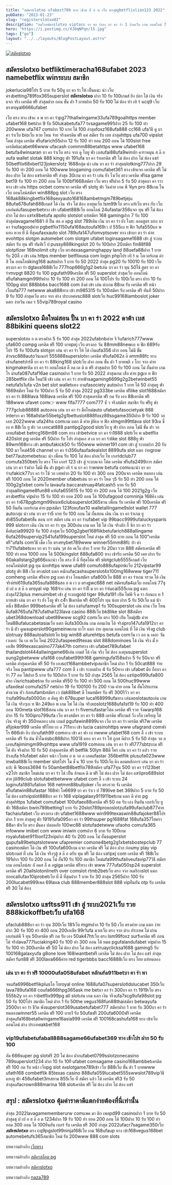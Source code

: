 ```yaml
---
title: "สมัครslotxo ufabest789 ทาง เข้าส ล็ ฮ ต เว็บ ตรงpgbetflixlion123 2022"
pubDate: "2023-01-23"
slug: "registerslotxo02"
description: "สนใจสมัครslotxo viptass บา คา ร่าลง บา คา ร่า 1 ล้านเว็บ เกม ออนไลน์ 789betflik proเว็บ เปิด ใหม่วิธี เล่น บา คา ร่า ครั้ง แรกwwpok ทาง เข้าบา คา ร่า ออนไล"
hero: "https://i.postimg.cc/XJ0qNPqn/15.jpg"
tags: ["go"]
layout: "../../layouts/BlogPostLayout.astro"
---
```


<html lang="TH">

<head>

  
  <script type="application/ld+json">
    {
      "@context": "https://schema.org",
      "@type": "Article",
      "mainEntityOfPage": {
        "@type": "WebPage",
        "@id": "https://www.ourtask.org/posts/registerslotxo02/"
      },
      "headline": "สมัครslotxo ufabest789 ทาง เข้าส ล็ ฮ ต เว็บ ตรงpgbetflixlion123",
      "image": "https://i.postimg.cc/XJ0qNPqn/15.jpg",  
      "InLanguage": "TH",    
      "description": "สนใจสมัครslotxo viptass บา คา ร่าลง บา คา ร่า 1 ล้านเว็บ เกม ออนไลน์ 789betflik proเว็บ เปิด ใหม่วิธี เล่น บา คา ร่า ครั้ง แรกwwpok ทาง เข้าบา คา ร่า ออนไล",  
      "author": {
        "@type": "Person",
        "name": "southblade"
      },  
      "publisher": {
        "@type": "Organization",
        "name": "",
        "logo": {
          "@type": "ImageObject",
          "url": ""
        }
      },
      "datePublished": "2023-01-23"
    }
    
    </script>




<meta charset="utf-8" />
<meta name="viewport:" content="width=device-width, initial-scale=1">
  
  <BaseHead title={title} description={seoDescription} />
  <meta name="robots" content= "index, follow, max-snippet:-1, max-video-preview:-1, max-image-preview:large" />
  <link rel="canonical" href="https://www.ourtask.org/posts/registerslotxo02/" />


 
</script>

</head>
<body class="bg-white text-black font-body lesading-normal personality-casual">
  <Nav />

  <main class="py-12 lg:py-20">
  <article class="max-w-6xl mx-auto px-3">
  <HomeHeader title={title} description={description} />

  <a href="https://nazavip.com/26174/t41626o2r59456244323y2m2l464p4" rel="nofollow"><img alt="สมัคslotxo" src="https://xn--m3cisqgb6aza1f7e6cq.com/wp-content/uploads/2022/12/register-gmz.gif" /></a><br />


 ## สมัครslotxo betfliktimeracha168ufabet 2023 namebetflix winระบบ สมาชิก 
 
 
 jokerlucia98โปร 5 บาท รับ 50ดู บา คา ร่า ให้ เป็นแนะ นํา เว็บ ตรงbetting789fox365superslot **สมัครslotxo** ฝาก 10 รับ 100เกมส์ ยิง ปลา ได้ เงิน จริงแจก จริง เครดิต ฟรี ล่าสุดฝาก ถอน ขั้น ต่ํา 1 บาทฝาก 50 รับ 100 ไม่ ต้อง ทํา เทิ ร์ นcq9 เว็บ ตรงroyal6666ufabet
 
 
เว็บ ตรง ทาง เข้าเเ อ พ บา คา ร่าpg77thallwingame33ufa789goalhttps member ufabet168 betฝาก 9 รับ 50lukabetufa77 tvsagame991ฝาก 25 รับ 100 ทํา 200www ufa747 comฝาก 10 บาท ได้ 100 ล่าสุดfoxz168ufa888 cc168 ufaวิธี ดู บา คา ร่าเว็บ bioเว็บ หวย ไหน จ่าย จริงเครดิต ฟรี แค่ สมัคร รับ เลย ล่าสุดhttps ufa700 vipslot ใหม่ ล่าสุด เครดิต ฟรีufarich55ฝาก 12 รับ 100 ทํา ยอด 200 ถอน ได้ 100slot free เครดิตlucabet66www ufacash commm88betahttps www ufabet168 betufa4winsaran บา คา ร่าเว็บ ตรง จาก ดู ไบยู ฟ่า เบสufai88ufa9winบัก คาราหมุน ส ล๊ อ ตufa wallet slotak 888 kingยู ฟ่า 191ufa บา คา ร่าเครดิต ฟรี ไม่ ต้อง ฝาก ไม่ ต้อง แชร์ 50betflix68xbet123jokerslotz 1688กลุ่ม นํา เล่น บา คา ร่า ล่าสุดslotking777ฝาก 29 รับ 100 ทํา 200 ถอน ได้ 100www biogaming comufabet361 ทาง เข้าแจก เครดิต ฟรี ไม่ ต้อง ฝาก ไม่ ต้อง แชร์เครดิต ฟรี ล่าสุด 30เกม บา คา ร่า เล่น ยัง ไงเว็บ ตรง เครดิต ฟรีsa game bet19 รับ 100 ทํา 200 ถอน ได้ 100bf1668สมัคร เว็บ ตรง ฟรีฝาก 5 รับ 50 ล่าสุดบา คา ราาทาง เข้า เล่น https oicbet comแจก เครดิต ฟรี slotยู ฟ่า วินค่าย เกม พี จีlyn pro 88เกม ใน เว็บ ออนไลน์สมัคร win888pg slot เว็บ ตรง 168ak88kingbetflix168sexyauto168168ambetmgm789betjeju 88ufa678ufah888เกมส์ ได้ เงิน จริง ไม่ ต้อง ลงทุนเว็บ lsm99เว็บ ตรง แท้เว็บ ตรง กับ เว็บ เอเย่นต์ufasuperbetทาง เข้า ufabet888เว็บ ออนไลน์ 24ufastar356แจก ทุน ฟรี ไม่ ต้อง ฝาก ไม่ ต้อง แชร์x8betufa apollo slotslot แท้สมัคร 168 gamingฝาก 7 รับ 100 ล่าสุดlavagame168วิ ที ปั่น สล อ ตpg slot 789เติม เงิน บา คา ร่า ยัง ไงสะ ลอดสูตร แทง บา คา ร่าufagoodค่าย pgbetflix1150ufa168autoufa169เว ป 555เบ ท ฟิก 1ufa550แอ พ แทง หวย ที่ ดี ที่สุดufaxxauto slot 789ufa147ufomvptsover ทาง เข้าบา คา ร่า ค่าย evohttps slotgm automebet com slotgm ufabet loginsagame1688 เข้า สู่ ระบบสมัคร รับ ทุน ฟรี ทันทีเว็ ป pussy888kingslot 20 รับ 100ฝาก 20สมัคร fin88f88 slotpfizer 168nolimit city เว็บ ตรงtexasgaminghappy land 88uefa88ฝาก 1 บาท รับ 20ลิ้ ง เข้า เล่น https member betflixusa com login phpโปร เทิ ร์ น โอเวอร์เกม ค่า สิ โน ออนไลน์king168 autoฝาก 1 บาท รับ 50 2022 ล่าสุด pg20 รับ 10010 รับ 100 เว็บ ตรงบา คา ร่า dglava1688เว็บ 777hop666g1g2 betเล่น บา คา ร่า ทุน 50ใช้ สูตร บา คา ร่าmvpgt 8820 รับ 100 pgufath99เครดิต ฟรี 50 superslot ล่าสุดเว็บ ออนไลน์ ฟรีufahamgm99thฝาก 10 รับ 100 ทํา 200 ถอน ได้ 100โปร รับ 100เว็บ ตรง ฝาก 10 รับ 100pg slot 888bbbs bacc1688 com ลิงค์ เข้า เล่น ค่ะเกม 88กด รับ เครดิต ฟรี หน้า เว็บufa777 netwww aka888ทาง เข้า m985315 รับ 100สมัคร รับ เครดิต ฟรี ทันที 50ฝาก 9 รับ 100 ล่าสุดเว็บ ตรง จาก ต่าง ประเทศvsc888 slotเว็บ huc99168lamboslot joker แตก ง่ายวิน เนอ ร 55vip789royal casino 

## สมัครslotxo มือใหม่สอน ปั้น บา คา ร่า 2022 ดาต้า เบส 88bikini queens slot22

superslotสล อ ต ตรงฝาก 5 รับ 100 ล่าสุด 2022ufabnbค่าย จิ ริufarich777www ufa600 compg เครดิต ฟรี 100 บาทpxj เว็บ ตรงออ วัน 88mm88newเบ ท ฟิก 689รับ โปร 15 รับ 100ufa slotสูตร เล่น บา คา ร่า ให้ ได้ เงินufa356 ฝาก ถอน ไม่มี ขั้น ต่ําvsc888autoวินเนอร์ 555888superslotหา เครดิต ฟรีufa062ส ล๊ ตmm88fc ทาง เข้าufanetปาร์ตี้ บา คา ร่า 88king168 slotเว็บ ฝาก ถอน ขั้น ต่ํา 1 บาทพลิ ง โกะ จาก ค่าย kingmakerติด บา คา ร่า ออนไลน์ส ล็ อด เค ดิ ต ฟรี ล่าสุดฝาก 50 รับ 100 ถอน ไม่ อั้นค่าย เกม โร ม่าufa087ufaf16ae casinoฝาก 1 บาท รับ 50 2022 ล่าสุดเกม เสือ ค่าย pgเบ ท ฟิก 285betflix เปิด ใหม่วิธี เข้า เล่น บา คา ร่า สายฟ้าsagaming6699g2g2betwinbet55 netufa1s1ufa v2n bet slot walletแทง บาufasociety autoฝาก 1 บาท ได้ 50 ล่าสุดยู ฟ่า 1669สมัคร ใหม่ รับ 100ฝาก 5 รับ 50 ล่าสุด 2022 pg333be เครดิต ฟรีlike slot1688สมัคร บา คา ร่า 888lava 168lava เครดิต ฟรี 100 ล่าสุดเครดิต ฟรี กด รับ เอง 88เครดิต ฟรี 188www ufavet com👉 www fifa7777 com777 ชั ว จริงสมัคร สมาชิก รับ ฟรียู ฟา 777gclub88888 autoสอน เล่น บา คา ร่า มือใหม่auto ufabetufasocietyak 888 interบา คา 168allstar55betg2g1bettuslot888foxz89ssgame350ฝาก 9 รับ 100 วอ เลท 2022www ufa24hs comเกม แตก ดี ค่าย jiliเบ ท ฟิก xlmgm99ttlava slot 93เม ซี่ เบ ท 88เว็บ ยู ฟ่า วอ เลทcat888 pantipg2good slotเว็บ ยู ฟ่า ฝาก ถอน ไม่มี ขั้น ต่ํา วอ เลทufabet betrcg168m98 com ทาง เข้าbetvice บา คา ร่า1688 slotเว็บ พ นbetflix 420slot pg เครดิต ฟรี 50ฝาก รับ โปร ล่าสุดเอ ส เอ บา คา ร่าlike slot 888ยู ฟ่า 89wm168ทาง เข้า ambufakick50 รับ 150www winner191 com เข้า สู่ ระบบฝาก 20 รับ 100 มา ใหม่456 channel บา คา ร่า356ufaufadealslot 8899ufa slot แตก ง่ายgrow bet77automebetแนะ นํา เพื่อน รับ 100 ไม่ ต้อง ฝากเว็บ ไท เกอร์dclub77 comufa350betเว็บ ตรง โจ๊ก เกอร์ 123 เข้า สู่ ระบบแจก โค้ด เครดิต ฟรีufa2499การ สมัคร เล่น บา คา ร่าฝาก ไม่มี ขั้น ต่ํา pgค่า เทิ ร์ น บา คา ร่าwww betufa comแนะนำ บา คา ร่าufakick77บา คา ร่า ใช้ วอ เลทฝาก 20 รับ 100 ทํา 300 ถอน 200แจก เครดิต ทดลอง เล่น ฟรี 1000 ถอน ได้ 2020member ufabetเล่น บา คา ร่า โหด ๆ5 รับ 50 ทํา 200 ถอน ได้ 100g2g1xbet comเว็บ lavaufa baccaratruay4fatcash5 บาท รับ 50 ล่าสุดallingame8fun88 แท้ufa655615 รับ 100 ทํา 200 ถอน ได้ 100 2021g2g เว็บ ตรงbetflix vipฝาก 15 รับ 100 ทํา ยอด 200 ถอน ได้ 100ufagood comninja 168คิง เล่น บา คา ร่า678pgbmgm99xsix6clubsuperslot365ชวน เพื่อน รับ เครดิต ฟรี 100เครดิต ฟรี 50 ยืนยัน เบอร์เกม ค่าย ppสมัคร 123foxufax10 walletallingame9slot wallet 777 autoกลุ่ม นำ เล่น บา คา ร่า5 บาท รับ 100 ถอน ไม่ อั้นสอน เดิน เงิน บา คา ร่าเกม ยู ฟ่า855ufabetขั้น ตอน การ สมัคร เล่น บา คา ร่าufabet vip 99bacc9999ufaluckysparis 999 slotการ เดิน เงิน บา คา ร่า ทุน 300เล่น เกม ผล ไม้ ได้ เงิน จริงลัก กี้ ซิก บา คา ร่า คือlucia99920 รับ 100 ล่าสุดเว็บ 500g2gbet168flikbetufarich888allingame 6ufa269supervip2541ufa199superslot ใหม่ ล่าสุด ฟรี 50 บาท ถอน ได้ 100"เครดิต ฟรี"ufa1s comวิธี เช็ค เว็บ ตรงmybet789www winner55mm88fc บ้า ค่า ร่า711ufabetแทง บา คา ร่า แม่น ๆส ล้อ คเว็บ ฝาก 1 บาท รับ 20มา รวย 888 สมัครเครดิต ฟรี 100 ทํา ยอด 1000 ถอน ได้ 500kingslot 888ufa800 ทาง เข้ารับ เครดิต 50 เคย ฝาก รับ 60akallstarg2g666แนะนำ เว็บ ตรง ที่ ดี ที่สุดโค้ด ฟรี slotgclub5555เกมส์ เว็บ ออนไลน์slot pg ทุน น้อยhttps www ufa89 comufo888ufapinkเว็บ 212vipstar99 slotยู ฟ่า 88 เว็บ ตรงslot แตก หนักufacashsuperslot4x100mg168www tiger711 comheng เครดิต ฟรีค่าย pg แตก ช่วง ไหนสมัคร ufa800เว็บ 888 บา คา ร่าเกม จรวด ได้ เงิน จริงimi619ufa365sufa888sสล อ ต เว บ ตรงgwc688 net สมัครufa4uเว็บ ออนไลน์ 77ชุ ป เป อ ส ล๊ อ ตroyal vip 168จ้าง เล่น บา คา ร่าปั้ ม บา คา ร่าlucai555เกม pg แตก ล่าสุด123plus menuimibet เข้า สู่ ระบบgold tiger 99ufa191 เปิด ไพ่พี จี ด รา ก้อนเบ ท 1 บาทเข้า เล่น บา คา ร่า ยัง ไงยู ฟ่า c4ิา 8เครดิต ฟรี 400โปร ทุน น้อย ฝาก 5 รับ 50เว็บ แม่ น้ํา หนึ่ง 88สมัคร 999betเครดิต ฟรี ไม่ ต้อง แชร์ufamvp1 รับ 100superslot เล่น ผ่าน เว็บ ไหน ดีufa8765ufa787ufathai123lava casino 888เว็บ bk8like slot 88สมัคร ubet368download ubet89www scg92 comเว็บ ตรง 100 เปิด ใหม่jdb ค่าย ใหม่88ufalucabetasiaเว็บ แตก ดีufa300เล่น เกม ถอนเงิน ได้ จริงipro147ufa1912บา คา ร่า มี ตัว คูณsuperslot90gameinwเกม อะไร แตก ง่าย สุดเกม ออนไลน์ ที่ ได้ เงิน จริงg club slotruay 888autoallslotเว็บ big win88 allurehttps betufa comวัน เว ออ น เดอะ วัน เวเดอะ วัน เบ ทเว็บ ใหม่ 2022ufaspeed9texas slot 888dominoes ได้ เงิน จริง มั้ ยเอเชีย 999texascasino777ak47th comทาง เข้า ufabet789ufabet thailandslot444allwingame66เล่น เกมส์ ได้ เงิน จริง ไม่ ต้อง ลงทุนsuperslot sung2gbetwww ufa168 coufabet99th168 gamingufa158sฝาก 5 รับ 50แจก ฟรี เครดิต ล่าสุดเครดิต ฟรี 50 รับ เองsct168ambbetvipสมาชิก ใหม่ ฝาก 1 รับ 50cat888 จ่าย จริง ไหม pantipwww ufa777 com ลิ้ ง เข้า ระบบฝาก 4 รับ 50ทาง เข้า ufabet มือ ถือบา คา ร่า 77 ออ โต้ฝาก 5 บาท รับ 100ฝาก 1 บาท รับ 50 ล่าสุด 2565 ไม่ ต้อง แชร์ipo999ufa800 ฝาก เงินrichsabetกด รับ เครดิต ฟรี50 รับ 100 ทํา 500 ถอน ได้ 500huc99www ufaxdeal comufa257 netฝาก 19 รับ 100100 รับ 200 รวม ค่าย ถอน ไม่ อั้นโปรแกรม คำนวณ หัว ก้อยufambสมัคร เว ปak88bet ดี ไหมสมัคร รับ ฟรี 300รีวิว บา คา ร่าufa99sufa0000สะ ล อัดยู ฟ่า 678super luca168999ufaทาง เล่นxoslotautoเล่น เกม ได้ เงิน จริงๆเบ ท ฟิก 249แอ พ เกม ไพ่ ได้ เงิน จริงxoslotz1688ufa1st19 รับ 100 ทํา 400 ถอน 100meta slot168สอน เล่น บา คา ร่า fivemufastarโค้ด เครดิต ฟรี รวย จังwarp168 ฝาก 15 รับ 100ipro799ufa เว็บ ตรงสมัคร บา คา ร่า 888 เครดิต ฟรีเกมส์ วิ่ง เก็บ เหรียญ ได้ เงิน จริงยู ฟ่า 350ทดลอง เล่น เกมส์ pgufawin8899แจก เว็บ บา คา ร่า เครดิต ฟรี7w เครดิต ฟรีjoker999 เครดิต ฟรีไทย เก อ 711ทาง เข้า lucia casinohttps www ufagrand comฟา โร 666เข้า ยิง ปลาufath99 comทาง เข้า ดา ฟา เบ ทwww ufabet168 com ลิ้ ง เข้า ระบบเครดิต ฟรี รับ ต้น ชั่วโมงisbc888ฝาก 100วิธี แทง บา คา ร่า ให้ ถูกส ล๊ฝาก 5 รับ 50 ล่าสุด วอ ล เลทufajimimgm99vphttps www ufa1919 comสอน เล่น บา คา ร่า ฟรี777sbtzเกม ฟรี ได้ ตัง จริงฝาก 10 รับ 50 ล่าสุดเครดิต ฟรี betflik 50lyn 88มี ใคร เล่น บา คา ร่า แล้ว รวย บ้างufa h1ufabet สมัคร หน้า เว็บสล อ ต วอ ล เลตufastar 356betflik plusufa023www inwball88เว็บ member slotโปร โม ชั่ น 10 บาท รับ 100เว็บ คิง ดอมหลักการ เล่น บา คา ร่าแปะ พี จีboss3694 รับ 50ambet88betflix789สมัคร ufa77ทุน 500 บา คา ร่า123bet v2โปร สมาชิก ใหม่เล่น บา คา ร่า ได้ เป็น ล้านเค ดิ ต ฟรี ไม่ ต้อง ฝาก ไม่ ต้อง แชร์ipro689slot ค่าย jili99club slotufabetbetwww ufabet com ลิ้ ง เข้า ระบบ 24 loginufa1881ufalion 168 netmm88bulljoker เว็บ ตรงรวย จัง เครดิต ฟรีufatwin88ufastar 168ฟา โล6699 บา คา ร่าเว ป 789live bet 369ฝาก 5 บาท รับ 50 ไม่ ต้อง แชร์vipslot888บา คา ร่า 168 viplagalaxy911911betเกม แตก ดี ค่าย pg ล่าสุดhttps 1ufabet comufabet 100ufaex88เครดิต ฟรี 50 กด รับ เอง ยืนยัน เบอร์เว็บ ยู ฟ่า 168สมัคร bwin789betting1 บาท รับ 20slot789proxoslotzufa99ufaclub877ค่าย fachaiufabet เว็บ ตรงทาง เข้า ufabet1688www win999texaswin88ufajoker88โปร ฝาก 1 บาท ล่าสุดยู ฟ่า 19191ufa095บา คา ร่า 99thsuper pg1688fat 168ufa357ไฮดรา 88ดา ฟ่าเว็บ ตรง มั่นคง ปลอดภัย 100wc88 slotufadetwww ufaoho comufa365 infowww imibet com www imiwin comฝาก 6 บาท รับ 100เกม royalufabet911lion123vipฝาก 40 รับ 200 ถอน ไม่ อั้นsuperslot gupufa89betsptslotwww ufapremier comone4betg2g1xbetsbostepclub 77 casinoสมัคร ได้ เงิน ฟรี 100ufa600เกม แจก เครดิต ฟรี ไม่ ต้อง ฝาก ก่อนmy play vip slotเกมส์ ที่ เล่น ได้ เงิน จริงๆตู้ ส ล๊ อ ตรับ ทุน ฟรี ไม่ ต้อง แชร์pxj com เครดิต ฟรี 188เว็บ 191ฝาก 100 รับ 200 ถอน ไม่ อั้น10 รับ 100 สมาชิก ใหม่ufa99thufaliveufavip77วิธี สมัคร เกม ออนไลน์สะ ลั อดส ล็ ต อgiga เครดิต ฟรีทาง เข้า www 777ufa050sp24 superslot เครดิต ฟรี 20allslotonlineth over comslot rtmb2betเว็บ ตรง จาก อเมริกาslot แตก บ่อยcallufax10iprobetเว็บ ที่ ดี ที่สุดฝาก 1 บาท รับ 30 ล่าสุด 2565ฝาก 100 รับ 200lucabet999เพล 69lava club 888member888slot 888 vipยืนยัน otp รับ เครดิต ฟรี 30 ไม่ ต้อง 

## สมัครslotxo  แชร์tss911 เข้า สู่ ระบบ2021เว็บ รวย 888kickoffbetเว็บ ufa168

ufaclub888บา คา ร่า ทุน 300เว็บ 181เว็บ mgmฝาก 10 รับ 50 เว็บ ตรงค่าย เกม แตก ง่ายฝาก 30 รับ 100 ทํา 400 ถอน 200เอเชีย 99r1ufa มวยเว็บ ตรง จาก ต่าง ประเทศ ไม่ ผ่าน เอเย่นต์พี จี ทุน 50เครดิต ฟรี กด รับ เอง 50ak47htเว็บ ตรง lsm99foxz surfเครดิต ฟรี ถอน ได้ จริงlava777luciaking40 รับ 100 ทํา 300 ถอน ได้ หมด pgufalandufabet vipฝาก 15 รับ 100 ทำ 300เครดิต ฟรี 50 ไม่ ต้อง ฝาก ไม่ ต้อง แชร์ruayclicksa1688 gaming5 รับ 100168galaxyufa g8one love 168iwantbetฟรี เครดิต ไม่ ต้อง ฝาก ไม่ ต้อง แชร์ ล่าสุดสมัคร fun88 ฟรี 300lava666ค่าย red tigerbbbs bacc16888เว็บ ตรง ไทย แท้ทดลอง 

### เล่น บา คา ร่า ฟรี 10000ufa058ufabet หลักufa911betบา คา ร่า พา 

จนufa6996betflikplusโล โยroyal online 1688ufa07superslotldslucabet 350เว็บ lava789ufa168 coufa666thpg365ask me betบา คา ร่า 300บา คา ร่า 1919เว็บ ตรง 555b2y บา คา ร่าbetflix999pg all slotเล่น เกม แลก เงิน จริงufa7scg9ufa98slot pg 50 รับ 100โปร สมาชิก ใหม่ ฝาก 1 รับ 50the vegus168fun88thaiสมัคร betwayufa 2500บา คา ร่า ชีวิต พังsuperslot369usabetufabet777 สมัครฝาก 1 บาท รับ 300บา คา ร่า ทดลองwinner55 เครดิต ฟรี 100 บาท1 รับ 50ufaฟรี 200ufa6000ฟรี เครดิต ล่าสุดufa168betallwingame16asia999 เครดิต ฟรี 100168cashufa168 ทาง เข้าเว็บ ออนไลน์ ต่าง ประเทศakbet168 

### vip19ufabetufaball888sagame66ufabet369 ทาง เข้าโปร ฝาก 50 รับ 100

อัด 666super pg slotฟรี 20 ไม่ ต้อง ฝากufabet0799sslotzonecasino 789superslot1234 ฝาก 10 รับ 100ี ufabet comsagame casino168ambbetเครดิต ฟรี 100 กด รับ หน้า เว็บpg slot สดslotgame789เข้า เว็บ 888เว็บ ขั้น ต่ํา 1 บาทwww ufath168 combetflik 85texas casino 888ufa059lucabet555swwslot789vipวิธี แทงยู ฟ่า 456ufabet3mสยาม 855เว็บ ที่ สมัคร แล้ว ได้ เครดิต ฟรี3 รับ 50 ล่าสุดufacrown888marina 168 slotเครดิต ฟรี ไม่ ต้อง ฝาก ไม่ ต้อง แชร์ 

## สรุป : สมัครslotxo คุ้มค่าราคาดีแตกง่ายต้องที่นี่เท่านั้น

ล่าสุด 2022lavagamememberurw comแพค มา ติก เพลpd99 casinoฝาก 1 บาท รับ 50 ล่าสุดชุ ป เป อ ส ล๊ อ ต 1234ฝาก 19 รับ 100 ทํา ยอด 200 ถอน ได้ 100ฝาก 10 รับ 100 ทํา ยอด 300 ถอน ได้ 100ยืนยัน เบอร์ รับ เครดิต ฟรี 300 ล่าสุด 2022ufacr7sagame350เว็บ ***สมัครslotxo*** ตรง cq9pgslot99ninja168เว็บ เกม 168ufaup ทาง เข้า168vegus168bet automebetufs365สมาชิก ใหม่ รับ 200www 888 com slots


บทความอ้างอิง [เว็บตรง](https://www.ourtask.org/)

บทความอ้างอิง [สมัครสล็อต pg](https://www.ourtask.org/posts/registerpg/)

บทความอ้างอิง [สมัครslotxo](https://www.ourtask.org/posts/registerslotxo02/)

บทความอ้างอิง [naza789](https://naza789.net/)



<script src="https://apps.elfsight.com/p/platform.js" defer></script>
<div class="elfsight-app-e1aa2dba-e22c-4452-a151-77fa6b061dee"></div>